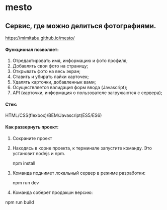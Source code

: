 # mesto

## Сервис, где можно делиться фотографиями.

https://mimitabu.github.io/mesto/

#### Функционал позволяет:
1. Отредактировать имя, информацию и фото профиля;
2. Добавлять свои фото на страницу;
3. Открывать фото на весь экран;
3. Ставить и убирать лайки карточек;
4. Удалять карточки, добавленнык вами;
5. Осуществляется валидация форм ввода (Javascript);
6. API (карточки, информация о пользователе загружаются с сервера);

#### Стек:
HTML/CSS(flexbox)/BEM/Javascript(ES5/ES6)

#### Как развернуть проект:
1. Сохраните проект
2. Находясь в корне проекта, к терминале запустите команду. Это установит nodejs и npm. 

    npm install

3. Команда поднимет локальный сервер в режиме разработки: 

    npm run dev

4. Команда соберет продакшн версию:

npm run build

